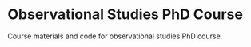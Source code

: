 # Observational Studies PhD Course

Course materials and code for observational studies PhD course.
